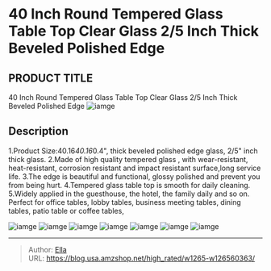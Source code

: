 # 40 Inch Round Tempered Glass Table Top Clear Glass 2/5 Inch Thick Beveled Polished Edge


## PRODUCT TITLE 

40 Inch Round Tempered Glass Table Top Clear Glass 2/5 Inch Thick Beveled Polished Edge
![iamge](https://b2bfiles1.gigab2b.cn/image/wkseller/14149/20221104_cb36b76b7af85e852fdc55516a14f65e.jpg)

## Description

1.Product Size:40.16*40.16*0.4&#34;, thick beveled polished edge glass, 2/5&#34; inch thick glass.
2.Made of high quality tempered glass , with wear-resistant, heat-resistant, corrosion resistant and impact resistant surface,long service life.
3.The edge is beautiful and functional, glossy polished and prevent you from being hurt.
4.Tempered glass table top is smooth for daily cleaning.
5.Widely applied in the guesthouse, the hotel, the family daily and so on. Perfect for office tables, lobby tables, business meeting tables, dining tables, patio table or coffee tables,






![iamge](https://b2bfiles1.gigab2b.cn/image/wkseller/14149/20221104_ca568410cbb3ef6f5f9fa640cd0ae2cd.jpg)
![iamge](https://b2bfiles1.gigab2b.cn/image/wkseller/14149/20221104_264a684356456d7dd67a9a76e0369fca.jpg)
![iamge](https://b2bfiles1.gigab2b.cn/image/wkseller/14149/20221104_151b3b22d9986a30b51e0cd354a86cef.jpg)
![iamge](https://b2bfiles1.gigab2b.cn/image/wkseller/14149/20221104_aea9e1cc973df230bccafb01e39edf14.jpg)
![iamge](https://b2bfiles1.gigab2b.cn/image/wkseller/14149/20221104_a35acb02cf1dabff307a2881ec5dd64d.jpg)
![iamge](https://b2bfiles1.gigab2b.cn/image/wkseller/14149/20221104_2f8df5eab6f2a969ffbfadf1cc0d814f.jpg)
![iamge](https://b2bfiles1.gigab2b.cn/image/wkseller/14149/20221201_7080e3458743cdcfe2c1b6746d48e484.jpg)


---

> Author: [Ella](https://blog.usa.amzshop.net/)  
> URL: https://blog.usa.amzshop.net/high_rated/w1265-w126560363/  

